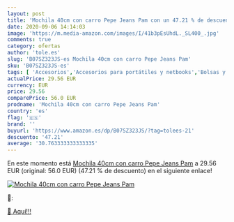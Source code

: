 ```yaml
---
layout: post
title: 'Mochila 40cm con carro Pepe Jeans Pam con un 47.21 % de descuento'
date: 2020-09-06 14:14:03
image: 'https://m.media-amazon.com/images/I/41b3pEsUhdL._SL400_.jpg'
comments: true
category: ofertas
author: 'tole.es'
slug: 'B07SZ323JS-es Mochila 40cm con carro Pepe Jeans Pam'
sku: 'B07SZ323JS-es'
tags: [ 'Accesorios','Accesorios para portátiles y netbooks','Bolsas y fundas para portátiles y netbooks','Informática','Juegos y Accesorios para PC','Mochilas para portátiles y netbooks','Videojuegos','mochila', ]
actualPrice: 29.56 EUR
currency: EUR
price: 29.56
comparePrice: 56.0 EUR
prodname: 'Mochila 40cm con carro Pepe Jeans Pam'
country: 'es'
flag: '🇪🇸'
brand: ''
buyurl: 'https://www.amazon.es/dp/B07SZ323JS/?tag=tolees-21'
descuento: '47.21'
average: '30.763333333333335'
---
```


En este momento está [Mochila 40cm con carro Pepe Jeans Pam](https://www.amazon.es/dp/B07SZ323JS/?tag=tolees-21) a 29.56 EUR (original: 56.0 EUR) (47.21 %  de descuento) en el siguiente enlace!

[![Mochila 40cm con carro Pepe Jeans Pam](https://m.media-amazon.com/images/I/41b3pEsUhdL._SL400_.jpg)](https://www.amazon.es/dp/B07SZ323JS/?tag=tolees-21)

🔎:


[🛒 Aquí!!!](https://www.amazon.es/dp/B07SZ323JS/?tag=tolees-21)
